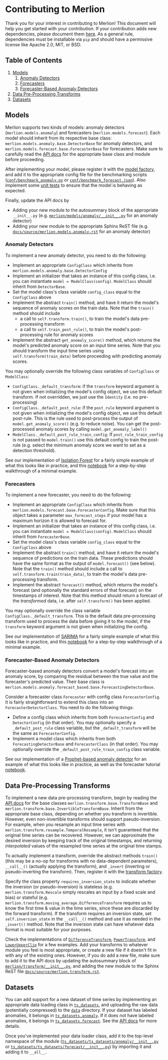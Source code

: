 # Contributing to Merlion
Thank you for your interest in contributing to Merlion! This document will help you get started with your contribution.
If your contribution adds new dependencies, please document them
[here](https://docs.google.com/spreadsheets/d/1ycL1cH5_HdWduchHySdbF3BcGwTUo4CSSO3zS8k6BRI/edit?usp=sharing). As a
general rule, dependencies must be installable via `pip` and should have a permissive license like Apache 2.0, MIT,
or BSD.

## Table of Contents
1. [Models](#models)
    1. [Anomaly Detectors](#anomaly-detectors)
    1. [Forecasters](#forecasters)
    1. [Forecaster-Based Anomaly Detectors](#forecaster-based-anomaly-detectors)
1. [Data Pre-Processing Transforms](#data-pre-processing-transforms)
1. [Datasets](#datasets)

## Models
Merlion supports two kinds of models: anomaly detectors (`merlion.models.anomaly`) and forecasters
(`merlion.models.forecast`). Each model should inherit from its respective base class:
`merlion.models.anomaly.base.DetectorBase` for anomaly detectors, and `merlion.models.forecast.base.ForecasterBase`
for forecasters. Make sure to carefully read the [API docs](docs) for the appropriate base class and module before
proceeding.

After implementing your model, please register it with the [model factory](merlion/models/factory.py), and add it to
the appropriate config file for the benchmarking scripts ([`conf/benchmark_anomaly.py`](conf/benchmark_anomaly.json)
or [`conf/benchmark_forecast.json`](conf/benchmark_forecast.json)). Also implement some [unit tests](tests) to ensure
that the model is behaving as expected.

Finally, update the API docs by
-   Adding your new module to the autosummary block of the appropriate `__init__.py`
    (e.g. [`merlion/models/anomaly/__init__.py`](merlion/merlion/models/anomaly/__init__.py) for an anomaly detector)
-   Adding your new module to the appropriate Sphinx ReST file (e.g. 
    [`docs/source/merlion.models.anomaly.rst`](docs/source/merlion.models.anomaly.rst) for an anomaly detector)

### Anomaly Detectors
To implement a new anomaly detector, you need to do the following:
-   Implement an appropriate  `ConfigClass` which inherits from `merlion.models.anomaly.base.DetectorConfig`
-   Implement an initializer that takes an instance of this config class, i.e. you can instantiate
    `model = ModelClass(config)`. `ModelClass` should inherit from `DetectorBase`.
-   Set the model class's class variable `config_class` equal to the `ConfigClass` above
-   Implement the abstract `train()` method, and have it return the model's sequence of anomaly scores on the train
    data. Note that the `train()` method should include
    -   a call to `self.transform.train()`, to train the model's data pre-processing transform
    -   a call to `self.train_post_rule()`, to train the model's post-processing rule for anomaly scores
-   Implement the abstract `get_anomaly_score()` method, which returns the model's predicted anomaly score on an
    input time series. Note that you should transform the input time series using `self.transform(train_data)` before
    proceeding with predicting anomaly scores.

You may optionally override the following class variables of `ConfigClass` or `ModelClass`:
-   `ConfigClass._default_transform`: if the `transform` keyword argument is not given when initializing the model's
    config object, we use this default transform. If not overridden, we just use the `Identity` (i.e. no pre-processing)
-   `ConfigClass._default_post_rule`: if the `post_rule` keyword argument is not given when initializing the model's
    config object, we use this default post-rule. This is the rule used to post-process the output of
    `model.get_anomaly_score()` (e.g. to reduce noise). You can get the post-processed anomaly scores by
    calling `model.get_anomaly_label()`
-   `ModelClass._default_post_rule_train_config`: If `post_rule_train_config` is not passed to `model.train()` use this
    default config to train the post-rule (e.g. select the minimum anomaly score we want to set as a detection
    threshold).

See our implementation of [Isolation Forest](merlion/merlion/models/anomaly/isolation_forest.py) for a fairly simple example of
what this looks like in practice, and this [notebook](examples/anomaly/3_AnomalyNewModel.ipynb) for a step-by-step
walkthrough of a minimal example.

### Forecasters
To implement a new forecaster, you need to do the following:
-   Implement an appropriate  `ConfigClass` which inherits from `merlion.models.forecast.base.ForecasterConfig`. Make
    sure that this object takes a parameter `max_forecast_steps` if your model has a maximum horizon it is allowed to
    forecast for.
-   Implement an initializer that takes an instance of this config class, i.e. you can instantiate
    `model = ModelClass(config)`. `ModelClass` should inherit from `ForecasterBase`.
-   Set the model class's class variable `config_class` equal to the `ConfigClass` above
-   Implement the abstract `train()` method, and have it return the model's sequence of predictions on the train
    data. These predictions should have the same format as the output of `model.forecast()` (see below). Note that the
    `train()` method should include a call to `self.transform.train(train_data)`, to train the
    model's data pre-processing transform.
-   Implement the abstract `forecast()` method, which returns the model's forecast (and optionally the standard errors
    of that forecast) on the timestamps of interest. Note that this method should return a forecast of the
    *transformed* data, i.e. after `self.transform()` has been applied.

You may optionally override the class variable `ConfigClass._default_transform`. This is the default data pre-processing
transform used to process the data before giving it to the model, if the `transform` keyword argument is not
given when initializing the config.

See our implementation of [SARIMA](merlion/merlion/models/forecast/sarima.py) for a fairly simple example of what this looks
like in practice, and this [notebook](examples/forecast/ForecastNewModel.ipynb) for a step-by-step walkthrough of a
minimal example.

### Forecaster-Based Anomaly Detectors
Forecaster-based anomaly detectors convert a model's forecast into an anomaly score, by comparing the residual between
the true value and the forecaster's predicted value. Their base class is
`merlion.models.anomaly.forecast_based.base.ForecastingDetectorBase`. 

Consider a forecaster class `Forecaster` with config class `ForecasterConfig`. It is fairly straightforward to extend
this class into an `ForecasterDetectorClass`. You need to do the following things:
-   Define a config class which inherits from both `ForecasterConfig` and `DetectorConfig`
    (in that order). You may optionally specify a `_default_post_rule` class variable, but the `_default_transform`
    will be the same as `ForecasterConfig`.
-   Implement a model class which inherits from both `ForecastingDetectorBase` and `ForecasterClass` (in that order).
    You may optionally override the `_default_post_rule_train_config` class variable.

See our implementation of a [Prophet-based anomaly detector](merlion/merlion/models/anomaly/forecast_based/prophet.py) for an
example of what this looks like in practice, as well as the forecaster tutorial 
[notebook](examples/forecast/3_ForecastNewModel.ipynb).

## Data Pre-Processing Transforms
To implement a new data pre-processing transform, begin by reading the [API docs](docs) for the base classes
`merlion.transform.base.TransformBase` and `merlion.transform.base.InvertibleTransformBase`. Inherit from the
appropriate base class, depending on whether you transform is invertible. However, even non-invertible transforms
should support pseudo-inversion. For example, when you resample an input time series with
`merlion.transform.resample.TemporalResample`, it isn't guaranteed that the original time series can be recovered.
However, we can approximate the desired inversion by keeping track of the original timestamps, and returning
*interpolated* values of the resampled time series at the original time stamps.

To actually implement a transform, override the abstract methods `train()` (this may be a no-op for
transforms with no data-dependent parameters), `__call__()` (actually applying the transform), and `_invert` (inverting
or pseudo-inverting the transform). Then, register it with the [transform factory](merlion/merlion/transform/factory.py).

Specify the class property `requires_inversion_state` to indicate whether the inversion (or pseudo-inversion) is
stateless (e.g. `merlion.transform.Rescale` simply rescales an input by a fixed scale and bias) or stateful
(e.g. `merlion.transform.moving_average.DifferenceTransform` requires us to know the first time & value in the time
series, since these are discarded by the forward transform). If the transform requires an inversion state, set
`self.inversion_state` in the `__call__()` method and use it as needed in the `_invert()` method. Note that the
inversion state can have whatever data format is most suitable for your purposes.

Check the implementations of [`DifferenceTransform`](merlion/merlion/transform/moving_average.py#L139),
[`PowerTransform`](merlion/merlion/transform/normalize.py#L123), and [`LowerUpperClip`](merlion/merlion/transform/bound.py)
for a few examples. Add your transforms to whatever module you feel is most appropriate, or create a new file if it
doesn't fit in with any of the existing ones. However, if you do add a new file, make sure to add it to the API docs
by updating the autosummary block of [`merlion/transform/__init__.py`](merlion/merlion/transform/__init__.py), and adding the
new module to the Sphinx ReST file [`docs/source/merlion.transform.rst`](docs/source/merlion.transform.rst). 

## Datasets
You can add support for a new dataset of time series by implementing an appropriate data loading class in
[`ts_datasets`](ts_datasets), and uploading the raw data (potentially compressed) to the [`data`](data) directory.
If your dataset has labeled anomalies, it belongs in [`ts_datasets.anomaly`](ts_datasets/ts_datasets/anomaly). If it
does not have labeled anomalies, it belongs in [`ts_datasets.forecast`](ts_datasets/ts_datasets/forecast). See the
[API docs](docs) for more details.

Once you've implemented your data loader class, add it to the top-level namespace of the module
([`ts_datasets/ts_datasets/anomaly/__init__.py`](ts_datasets/ts_datasets/anomaly/__init__.py) or
[`ts_datasets/ts_datasets/forecast/__init__.py`](ts_datasets/ts_datasets/forecast/__init__.py)) by importing it
and adding it to `__all__`. 
